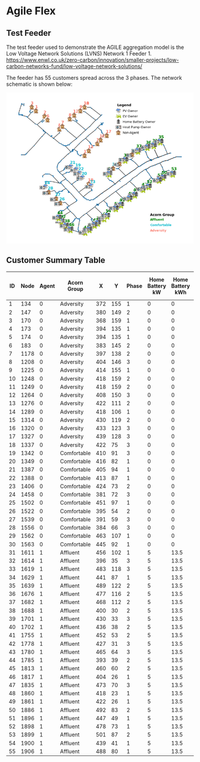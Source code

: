 # Agile Flex

## Test Feeder

The test feeder used to demonstrate the AGILE aggregation model is the Low Voltage Network Solutions (LVNS) Network 1 Feeder 1. https://www.enwl.co.uk/zero-carbon/innovation/smaller-projects/low-carbon-networks-fund/low-voltage-network-solutions/

The feeder has 55 customers spread across the 3 phases. The network schematic is shown below:

![Feeder1](Feed1/feeder_map.png)


## Customer Summary Table
|   ID |   Node |   Agent | Acorn Group   |   X |   Y |   Phase |   Home Battery kW |   Home Battery kWh |   EV Charger Size kW |   EV Battery Size kWh |   PVkW |   Heat Pump kW |
|------|--------|---------|---------------|-----|-----|---------|-------------------|--------------------|----------------------|-----------------------|--------|----------------|
|    1 |    134 |0 | Adversity     | 372 | 155 |1 |0 |0   | 0   |    0 |     0   |0 |
|    2 |    147 |0 | Adversity     | 380 | 149 |2 |0 |0   | 0   |    0 |     0   |0 |
|    3 |    170 |0 | Adversity     | 368 | 159 |1 |0 |0   | 0   |    0 |     0   |0 |
|    4 |    173 |0 | Adversity     | 394 | 135 |1 |0 |0   | 0   |    0 |     0   |0 |
|    5 |    174 |0 | Adversity     | 394 | 135 |1 |0 |0   | 0   |    0 |     0   |0 |
|    6 |    183 |0 | Adversity     | 383 | 145 |2 |0 |0   | 0   |    0 |     0   |0 |
|    7 |   1178 |0 | Adversity     | 397 | 138 |2 |0 |0   | 0   |    0 |     0   |0 |
|    8 |   1208 |0 | Adversity     | 404 | 146 |3 |0 |0   | 0   |    0 |     0   |0 |
|    9 |   1225 |0 | Adversity     | 414 | 155 |1 |0 |0   | 0   |    0 |     0   |0 |
|   10 |   1248 |0 | Adversity     | 418 | 159 |2 |0 |0   | 0   |    0 |     0   |0 |
|   11 |   1249 |0 | Adversity     | 418 | 159 |2 |0 |0   | 0   |    0 |     0   |0 |
|   12 |   1264 |0 | Adversity     | 408 | 150 |3 |0 |0   | 0   |    0 |     0   |0 |
|   13 |   1276 |0 | Adversity     | 422 | 111 |2 |0 |0   | 0   |    0 |     0   |0 |
|   14 |   1289 |0 | Adversity     | 418 | 106 |1 |0 |0   | 0   |    0 |     0   |0 |
|   15 |   1314 |0 | Adversity     | 430 | 119 |2 |0 |0   | 0   |    0 |     0   |0 |
|   16 |   1320 |0 | Adversity     | 433 | 123 |3 |0 |0   | 0   |    0 |     0   |0 |
|   17 |   1327 |0 | Adversity     | 439 | 128 |3 |0 |0   | 0   |    0 |     0   |0 |
|   18 |   1337 |0 | Adversity     | 422 |  75 |3 |0 |0   | 0   |    0 |     0   |0 |
|   19 |   1342 |0 | Comfortable   | 410 |  91 |3 |0 |0   | 0   |    0 |     4   |4 |
|   20 |   1349 |0 | Comfortable   | 416 |  82 |1 |0 |0   | 0   |    0 |     4   |4 |
|   21 |   1387 |0 | Comfortable   | 405 |  94 |1 |0 |0   | 0   |    0 |     1.5 |4 |
|   22 |   1388 |0 | Comfortable   | 413 |  87 |1 |0 |0   | 0   |    0 |     4   |4 |
|   23 |   1406 |0 | Comfortable   | 424 |  73 |2 |0 |0   | 0   |    0 |     1   |4 |
|   24 |   1458 |0 | Comfortable   | 381 |  72 |3 |0 |0   | 0   |    0 |     3.5 |4 |
|   25 |   1502 |0 | Comfortable   | 451 |  97 |1 |0 |0   | 0   |    0 |     0   |4 |
|   26 |   1522 |0 | Comfortable   | 395 |  54 |2 |0 |0   | 0   |    0 |     0   |4 |
|   27 |   1539 |0 | Comfortable   | 391 |  59 |3 |0 |0   | 0   |    0 |     0   |4 |
|   28 |   1556 |0 | Comfortable   | 384 |  66 |3 |0 |0   | 0   |    0 |     0   |4 |
|   29 |   1562 |0 | Comfortable   | 463 | 107 |1 |0 |0   | 0   |    0 |     0   |4 |
|   30 |   1563 |0 | Comfortable   | 445 |  92 |1 |0 |0   | 0   |    0 |     0   |4 |
|   31 |   1611 |1 | Affluent      | 456 | 102 |1 |5 | 13.5 | 7.4 |   40 |     1   |5 |
|   32 |   1614 |1 | Affluent      | 396 |  35 |3 |5 | 13.5 | 7.4 |   40 |     2   |5 |
|   33 |   1619 |1 | Affluent      | 483 | 118 |3 |5 | 13.5 | 7.4 |   40 |     2   |5 |
|   34 |   1629 |1 | Affluent      | 441 |  87 |1 |5 | 13.5 | 7.4 |   40 |     2   |5 |
|   35 |   1639 |1 | Affluent      | 489 | 122 |2 |5 | 13.5 | 7.4 |   40 |     2   |5 |
|   36 |   1676 |1 | Affluent      | 477 | 116 |2 |5 | 13.5 | 7.4 |   40 |     4   |5 |
|   37 |   1682 |1 | Affluent      | 468 | 112 |2 |5 | 13.5 | 7.4 |   40 |     3   |5 |
|   38 |   1688 |1 | Affluent      | 400 |  30 |2 |5 | 13.5 | 7.4 |   40 |     1   |5 |
|   39 |   1701 |1 | Affluent      | 430 |  33 |3 |5 | 13.5 | 7.4 |   40 |     2   |5 |
|   40 |   1702 |1 | Affluent      | 436 |  38 |2 |5 | 13.5 | 7.4 |   40 |     4   |5 |
|   41 |   1755 |1 | Affluent      | 452 |  53 |2 |5 | 13.5 | 7.4 |   40 |     3   |5 |
|   42 |   1778 |1 | Affluent      | 427 |  31 |3 |5 | 13.5 | 7.4 |   40 |     4   |5 |
|   43 |   1780 |1 | Affluent      | 465 |  64 |3 |5 | 13.5 | 7.4 |   40 |     3   |5 |
|   44 |   1785 |1 | Affluent      | 393 |  39 |2 |5 | 13.5 | 7.4 |   40 |     2   |5 |
|   45 |   1813 |1 | Affluent      | 460 |  60 |2 |5 | 13.5 | 7.4 |   40 |     2   |5 |
|   46 |   1817 |1 | Affluent      | 404 |  26 |1 |5 | 13.5 | 7.4 |   40 |     3   |5 |
|   47 |   1835 |1 | Affluent      | 473 |  70 |3 |5 | 13.5 | 7.4 |   40 |     1   |5 |
|   48 |   1860 |1 | Affluent      | 418 |  23 |1 |5 | 13.5 | 7.4 |   40 |     2   |5 |
|   49 |   1861 |1 | Affluent      | 422 |  26 |1 |5 | 13.5 | 7.4 |   40 |     4   |5 |
|   50 |   1886 |1 | Affluent      | 492 |  83 |2 |5 | 13.5 | 7.4 |   40 |     2   |5 |
|   51 |   1896 |1 | Affluent      | 447 |  49 |1 |5 | 13.5 | 7.4 |   40 |     2   |5 |
|   52 |   1898 |1 | Affluent      | 478 |  73 |1 |5 | 13.5 | 7.4 |   40 |     3   |5 |
|   53 |   1899 |1 | Affluent      | 501 |  87 |2 |5 | 13.5 | 7.4 |   40 |     2   |5 |
|   54 |   1900 |1 | Affluent      | 439 |  41 |1 |5 | 13.5 | 7.4 |   40 |     1   |5 |
|   55 |   1906 |1 | Affluent      | 488 |  80 |1 |5 | 13.5 | 7.4 |   40 |     2   |5 |